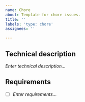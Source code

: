 ```yaml
---
name: Chore
about: Template for chore issues.
title: ''
labels: 'type: chore'
assignees: ''

---
```


## Technical description
*Enter technical description...*

## Requirements
- [ ] *Enter requirements...*
